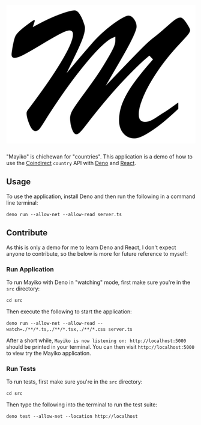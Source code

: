# ![Mayiko][logo]

"Mayiko" is chichewan for "countries". This application is a demo of how to use
the [Coindirect] `country` API with [Deno] and [React].

## Usage

To use the application, install Deno and then run the following in a command
line terminal:

```shell
deno run --allow-net --allow-read server.ts
```

## Contribute

As this is only a demo for me to learn Deno and React, I don't expect anyone to
contribute, so the below is more for future reference to myself:

### Run Application

To run Mayiko with Deno in "watching" mode, first make sure you're in the `src`
directory:

```shell
cd src
```

Then execute the following to start the application:

```shell
deno run --allow-net --allow-read --watch=./**/*.ts,./**/*.tsx,./**/*.css server.ts
```

After a short while, `Mayiko is now listening on: http://localhost:5000` should
be printed in your terminal. You can then visit `http://localhost:5000` to view
try the Mayiko application.

### Run Tests

To run tests, first make sure you're in the `src` directory:

```shell
cd src
```

Then type the following into the terminal to run the test suite:

```shell
deno test --allow-net --location http://localhost
```

[coindirect]: https://www.coindirect.com/
[deno]: https://deno.land/
[react]: https://reactjs.org/
[logo]: https://github.com/asbjornu/mayiko/raw/main/src/public/img/icon.png

